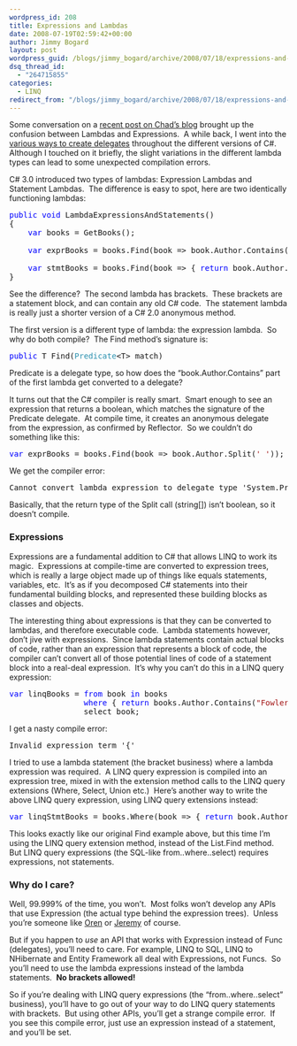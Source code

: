 ```yaml
---
wordpress_id: 208
title: Expressions and Lambdas
date: 2008-07-19T02:59:42+00:00
author: Jimmy Bogard
layout: post
wordpress_guid: /blogs/jimmy_bogard/archive/2008/07/18/expressions-and-lambdas.aspx
dsq_thread_id:
  - "264715855"
categories:
  - LINQ
redirect_from: "/blogs/jimmy_bogard/archive/2008/07/18/expressions-and-lambdas.aspx/"
---
```

Some conversation on a [recent post on Chad&#8217;s blog](http://www.lostechies.com/blogs/chad_myers/archive/2008/07/06/exploring-shadetree-features-part-1-static-reflection-with-reflectionhelper.aspx) brought up the confusion between Lambdas and Expressions.&nbsp; A while back, I went into the [various ways to create delegates](http://www.lostechies.com/blogs/jimmy_bogard/archive/2008/03/22/variations-on-a-func-y-theme.aspx) throughout the different versions of C#.&nbsp; Although I touched on it briefly, the slight variations in the different lambda types can lead to some unexpected compilation errors.

C# 3.0 introduced two types of lambdas: Expression Lambdas and Statement Lambdas.&nbsp; The difference is easy to spot, here are two identically functioning lambdas:

<pre><span style="color: blue">public void </span>LambdaExpressionsAndStatements()
{
    <span style="color: blue">var </span>books = GetBooks();

    <span style="color: blue">var </span>exprBooks = books.Find(book =&gt; book.Author.Contains(<span style="color: #a31515">"Fowler"</span>));

    <span style="color: blue">var </span>stmtBooks = books.Find(book =&gt; { <span style="color: blue">return </span>book.Author.Contains(<span style="color: #a31515">"Fowler"</span>); });
}
</pre>

[](http://11011.net/software/vspaste)

See the difference?&nbsp; The second lambda has brackets.&nbsp; These brackets are a statement block, and can contain any old C# code.&nbsp; The statement lambda is really just a shorter version of a C# 2.0 anonymous method.

The first version is a different type of lambda: the expression lambda.&nbsp; So why do both compile?&nbsp; The Find method&#8217;s signature is:

<pre><span style="color: blue">public </span>T Find(<span style="color: #2b91af">Predicate</span>&lt;T&gt; match)</pre>

[](http://11011.net/software/vspaste)

Predicate<T> is a delegate type, so how does the &#8220;book.Author.Contains&#8221; part of the first lambda get converted to a delegate?

It turns out that the C# compiler is really smart.&nbsp; Smart enough to see an expression that returns a boolean, which matches the signature of the Predicate delegate.&nbsp; At compile time, it creates an anonymous delegate from the expression, as confirmed by Reflector.&nbsp; So we couldn&#8217;t do something like this:

<pre><span style="color: blue">var </span>exprBooks = books.Find(book =&gt; book.Author.Split(<span style="color: #a31515">' '</span>));</pre>

[](http://11011.net/software/vspaste)

We get the compiler error:

<pre>Cannot convert lambda expression to delegate type 'System.Predicate&lt;Samples.Book&gt;' because some of the return types in the block are not implicitly convertible to the delegate return type</pre>

[](http://11011.net/software/vspaste)

Basically, that the return type of the Split call (string[]) isn&#8217;t boolean, so it doesn&#8217;t compile.

### Expressions

Expressions are a fundamental addition to C# that allows LINQ to work its magic.&nbsp; Expressions at compile-time are converted to expression trees, which is really a large object made up of things like equals statements, variables, etc.&nbsp; It&#8217;s as if you decomposed C# statements into their fundamental building blocks, and represented these building blocks as classes and objects.

The interesting thing about expressions is that they can be converted to lambdas, and therefore executable code.&nbsp; Lambda statements however, don&#8217;t jive with expressions.&nbsp; Since lambda statements contain actual blocks of code, rather than an expression that represents a block of code, the compiler can&#8217;t convert all of those potential lines of code of a statement block into a real-deal expression.&nbsp; It&#8217;s why you can&#8217;t do this in a LINQ query expression:

<pre><span style="color: blue">var </span>linqBooks = <span style="color: blue">from </span>book <span style="color: blue">in </span>books
                <span style="color: blue">where </span>{ <span style="color: blue">return </span>books.Author.Contains(<span style="color: #a31515">"Fowler"</span>); }
                select book;
</pre>

[](http://11011.net/software/vspaste)

I get a nasty compile error:

<pre>Invalid expression term '{'</pre>

[](http://11011.net/software/vspaste)

I tried to use a lambda statement (the bracket business) where a lambda expression was required.&nbsp; A LINQ query expression is compiled into an expression tree, mixed in with the extension method calls to the LINQ query extensions (Where, Select, Union etc.)&nbsp; Here&#8217;s another way to write the above LINQ query expression, using LINQ query extensions instead:

<pre><span style="color: blue">var </span>linqStmtBooks = books.Where(book =&gt; { <span style="color: blue">return </span>book.Author.Contains(<span style="color: #a31515">"Fowler"</span>); });</pre>

[](http://11011.net/software/vspaste)

This looks exactly like our original Find example above, but this time I&#8217;m using the LINQ query extension method, instead of the List<T>.Find method.&nbsp; But LINQ query expressions (the SQL-like from..where..select) requires expressions, not statements.

### 

### Why do I care?

Well, 99.999% of the time, you won&#8217;t.&nbsp; Most folks won&#8217;t develop any APIs that use Expression<T> (the actual type behind the expression trees).&nbsp; Unless you&#8217;re someone like [Oren](http://ayende.com/) or [Jeremy](http://codebetter.com/blogs/jeremy.miller/) of course.

But if you happen to _use_ an API that works with Expression<T> instead of Func (delegates), you&#8217;ll need to care. For example, LINQ to SQL, LINQ to NHibernate and Entity Framework all deal with Expressions, not Funcs.&nbsp; So you&#8217;ll need to use the lambda expressions instead of the lambda statements.&nbsp; **No brackets allowed!**

So if you&#8217;re dealing with LINQ query expressions (the &#8220;from..where..select&#8221; business), you&#8217;ll have to go out of your way to do LINQ query statements with brackets.&nbsp; But using other APIs, you&#8217;ll get a strange compile error.&nbsp; If you see this compile error, just use an expression instead of a statement, and you&#8217;ll be set.